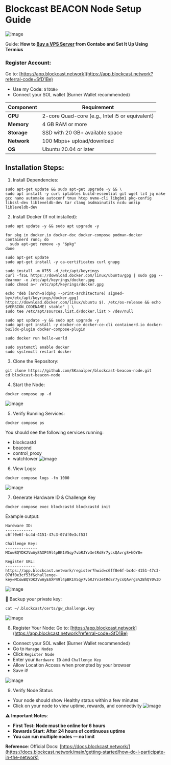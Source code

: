 # Blockcast BEACON Node Setup Guide

![image](https://github.com/user-attachments/assets/94e9bef9-8fe4-436a-a129-05f541ff5682)

Guide: **How to [Buy a VPS Server](https://medium.com/@Airdrop_Jheff/guide-on-how-to-buy-a-vps-server-from-contabo-and-set-it-up-on-termius-0928e0e5cb5d) from Contabo and Set It Up Using Termius**

### Register Account:
Go to: [https://app.blockcast.network](https://app.blockcast.network?referral-code=SfD1Be)
- Use my Code: `SfD1Be`
- Connect your SOL wallet (Burner Wallet recommended)


| Component   | Requirement                                     |
| ----------- | ----------------------------------------------- |
| **CPU**     | 2-core Quad-core (e.g., Intel i5 or equivalent) |
| **Memory**  | 4 GB RAM or more                                |
| **Storage** | SSD with 20 GB+ available space                 |
| **Network** | 100 Mbps+ upload/download                       |
| **OS**      | Ubuntu 20.04 or later                           |

## Installation Steps:

1. Install Dependencies:
```
sudo apt-get update && sudo apt-get upgrade -y && \
sudo apt install -y curl iptables build-essential git wget lz4 jq make gcc nano automake autoconf tmux htop nvme-cli libgbm1 pkg-config libssl-dev libleveldb-dev tar clang bsdmainutils ncdu unzip libleveldb-dev
```

2. Install Docker (If not installed):
```
sudo apt update -y && sudo apt upgrade -y

for pkg in docker.io docker-doc docker-compose podman-docker containerd runc; do
  sudo apt-get remove -y "$pkg"
done

sudo apt-get update
sudo apt-get install -y ca-certificates curl gnupg

sudo install -m 0755 -d /etc/apt/keyrings
curl -fsSL https://download.docker.com/linux/ubuntu/gpg | sudo gpg --dearmor -o /etc/apt/keyrings/docker.gpg
sudo chmod a+r /etc/apt/keyrings/docker.gpg

echo "deb [arch=$(dpkg --print-architecture) signed-by=/etc/apt/keyrings/docker.gpg] https://download.docker.com/linux/ubuntu $(. /etc/os-release && echo $VERSION_CODENAME) stable" | \
sudo tee /etc/apt/sources.list.d/docker.list > /dev/null

sudo apt update -y && sudo apt upgrade -y
sudo apt-get install -y docker-ce docker-ce-cli containerd.io docker-buildx-plugin docker-compose-plugin

sudo docker run hello-world

sudo systemctl enable docker
sudo systemctl restart docker
```

3. Clone the Repository:
```
git clone https://github.com/SKaaalper/blockcast-beacon-node.git
cd blockcast-beacon-node
```

4. Start the Node:
```
docker compose up -d
```
![image](https://github.com/user-attachments/assets/7f5797d3-9b58-403d-9553-468e2fb570a2)

5. Verify Running Services:
```
docker compose ps
```
You should see the following services running:
- blockcastd
- beacond
- control_proxy
- watchtower
![image](https://github.com/user-attachments/assets/60146836-808c-448d-8fc4-d2b14a2d6c92)

6. View Logs:
```
docker compose logs -fn 1000
```
![image](https://github.com/user-attachments/assets/3d7a6624-29c6-4ee2-ba4d-06bd0ffff4c2)

7. Generate Hardware ID & Challenge Key
```
docker compose exec blockcastd blockcastd init
```
Example output:
```
Hardware ID:
------------
c6ff0e6f-bc4d-4151-47c3-07df0e3cf53f

Challenge Key:
--------------
MCowBQYDK2VwAyEAXP49l4pBK1V5qy7vbRJYv3etRdEr7ycsQAvrgS+hQY0=

Register URL:
-------------
https://app.blockcast.network/register?hwid=c6ff0e6f-bc4d-4151-47c3-07df0e3cf53f&challenge-key=MCowBQYDK2VwAyEAXP49l4pBK1V5qy7vbRJYv3etRdEr7ycsQAvrgS%2BhQY0%3D
```
![image](https://github.com/user-attachments/assets/f26c9fe5-5fe3-4ba7-a4ab-875b58f97548)


📌 Backup your private key:
```
cat ~/.blockcast/certs/gw_challenge.key
```
![image](https://github.com/user-attachments/assets/608fba6f-f147-46d3-9dc4-7b682db23048)

8. Register Your Node:
Go to: [https://app.blockcast.network](https://app.blockcast.network?referral-code=SfD1Be)
- Connect your SOL wallet (Burner Wallet recommended)
- Go to `Manage Nodes`
- Click `Register Node`
- Enter your `Hardware ID` and `Challenge Key`
- Allow Location Access when prompted by your browser
- Save it!

![image](https://github.com/user-attachments/assets/a2201cb0-c604-40b3-8d42-9e7359e60404)

9. Verify Node Status
- Your node should show Healthy status within a few minutes
- Click on your node to view uptime, rewards, and connectivity
![image](https://github.com/user-attachments/assets/c1273c2b-eb09-4d92-bd7c-06c3887b71f1)

⚠️ **Important Notes**:
- **First Test: Node must be online for 6 hours**
- **Rewards Start: After 24 hours of continuous uptime**
- **You can run multiple nodes — no limit**

**Reference**:
Official Docs: [https://docs.blockcast.network/](https://docs.blockcast.network/main/getting-started/how-do-i-participate-in-the-network)



